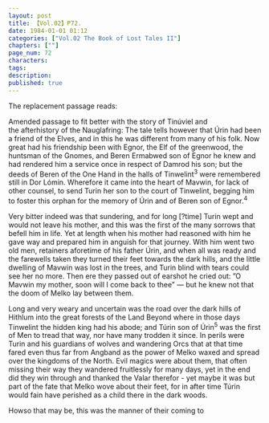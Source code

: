 ```yaml
---
layout: post
title: 【Vol.02】P72.
date: 1984-01-01 01:12
categories: ["Vol.02 The Book of Lost Tales II"]
chapters: [""]
page_num: 72
characters: 
tags: 
description: 
published: true
---
```


<p style="text-indent: 0;">
The replacement passage reads:</B>
</p>

Amended passage to fit better with the story of Tinúviel and<BR>the afterhistory of the Nauglafring:
The tale tells however that Úrin had been a friend of the Elves, and in this he was different from many of his folk. Now great had his friendship been with Egnor, the Elf of the greenwood, the huntsman of the Gnomes, and Beren Ermabwed son of Egnor he knew and had rendered him a service once in respect of Damrod his son; but the deeds of Beren of the One Hand in the halls of Tinwelint<SUP>3</SUP> were remembered still in Dor Lómin. Wherefore it came into the heart of Mavwin, for lack of other counsel, to send Turin her son to the court of Tinwelint, begging him to foster this orphan for the memory of Úrin and of Beren son of Egnor.<SUP>4</SUP>

Very bitter indeed was that sundering, and for long [?time] Turin wept and would not leave his mother, and this was the first of the many sorrows that befell him in life. Yet at length when his mother had reasoned with him he gave way and prepared him in anguish for that journey. With him went two old men, retainers aforetime of his father Úrin, and when all was ready and the farewells taken they turned their feet towards the dark hills, and the little dwelling of Mavwin was lost in the trees, and Turin blind with tears could see her no more. Then ere they passed out of earshot he cried out: ”O Mavwin my mother, soon will I come back to thee” — but he knew not that the doom of Melko lay between them.

Long and very weary and uncertain was the road over the dark hills of Hithlum into the great forests of the Land Beyond where in those days Tinwelint the hidden king had his abode; and Túrin son of Úrin<SUP>5</SUP> was the first of Men to tread that way, nor have many trodden it since. In perils were Turin and his guardians of wolves and wandering Orcs that at that time fared even thus far from Angband as the power of Melko waxed and spread over the kingdoms of the North. Evil magics were about them, that often missing their way they wandered fruitlessly for many days, yet in the end did they win through and thanked the Valar therefor - yet maybe it was but part of the fate that Melko wove about their feet, for in after time Túrin would fain have perished as a child there in the dark woods.

Howso that may be, this was the manner of their coming to

